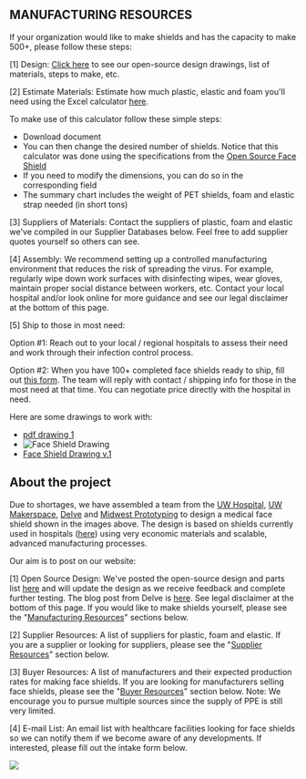 MANUFACTURING RESOURCES
-----------------------

If your organization would like to make shields and has the capacity to make 500+, please follow these steps:

[1] Design: [Click here](https://www.delve.com/assets/documents/Open-Source-Face-Shield-Drawing.pdf) to see our open-source design drawings, list of materials, steps to make, etc.

[2] Estimate Materials: Estimate how much plastic, elastic and foam you'll need using the Excel calculator [here](https://drive.google.com/open?id=1L9VQEoSpmXU5nLVl8aJKQYLhiapN16yA).

To make use of this calculator follow these simple steps: 

-   Download document
-   You can then change the desired number of shields. Notice that this calculator was done using the specifications from the [Open Source Face Shield](https://www.delve.com/assets/documents/Open-Source-Face-Shield-Drawing.pdf)
-   If you need to modify the dimensions, you can do so in the corresponding field
-   The summary chart includes the weight of PET shields, foam and elastic strap needed (in short tons)

[3] Suppliers of Materials: Contact the suppliers of plastic, foam and elastic we've compiled in our Supplier Databases below. Feel free to add supplier quotes yourself so others can see.

[4] Assembly: We recommend setting up a controlled manufacturing environment that reduces the risk of spreading the virus. For example, regularly wipe down work surfaces with disinfecting wipes, wear gloves, maintain proper social distance between workers, etc. Contact your local hospital and/or look online for more guidance and see our legal disclaimer at the bottom of this page.

[5] Ship to those in most need:

Option #1: Reach out to your local / regional hospitals to assess their need and work through their infection control process.

Option #2: When you have 100+ completed face shields ready to ship, fill out [this form](https://docs.google.com/forms/d/e/1FAIpQLSei2ti1aSj4e6Ky4TcPaLFfp8aa2n8TOHItIFKsD-DritAZeg/viewform). The team will reply with contact / shipping info for those in the most need at that time. You can negotiate price directly with the hospital in need. 

Here are some drawings to work with: 
- [pdf drawing 1](https://www.delve.com/assets/documents/OPEN-SOURCE-FACE-SHIELD-DRAWING-v1.PDF)
- ![Face Shield Drawing](https://making.engr.wisc.edu/wp-content/uploads/sites/1271/2020/03/OPEN-SOURCE-FACE-SHIELD-DRAWING-v1_Page_2-300x199.jpg)
- [Face Shield Drawing v.1](https://www.delve.com/assets/documents/OPEN-SOURCE-FACE-SHIELD-DRAWING-v.1.pdf)


## About the project

Due to shortages, we have assembled a team from the [UW Hospital](https://www.uwhealth.org/), [UW Makerspace](https://making.engr.wisc.edu/), [Delve](https://www.delve.com/) and [Midwest Prototyping](https://www.midwestproto.com/) to design a medical face shield shown in the images above. The design is based on shields currently used in hospitals ([here](https://photos.app.goo.gl/y5euZdRz6aqEm8KZA)) using very economic materials and scalable, advanced manufacturing processes.

Our aim is to post on our website:

[1] Open Source Design: We've posted the open-source design and parts list [here](https://www.delve.com/assets/documents/Open-Source-Face-Shield-Drawing.pdf) and will update the design as we receive feedback and complete further testing. The blog post from Delve is [here](https://www.delve.com/insights/face-shield-designs-to-fill-the-gap). See legal disclaimer at the bottom of this page. If you would like to make shields yourself, please see the "[Manufacturing Resources](https://making.engr.wisc.edu/shield/#DIY)" sections below.

[2] Supplier Resources: A list of suppliers for plastic, foam and elastic. If you are a supplier or looking for suppliers, please see the "[Supplier Resources](https://making.engr.wisc.edu/shield/#supplier)" section below.

[3] Buyer Resources: A list of manufacturers and their expected production rates for making face shields. If you are looking for manufacturers selling face shields, please see the "[Buyer Resources](https://making.engr.wisc.edu/shield/#buyer)" section below. Note: We encourage you to pursue multiple sources since the supply of PPE is still very limited.

[4] E-mail List: An email list with healthcare facilities looking for face shields so we can notify them if we become aware of any developments. If interested, please fill out the intake form below.

![](https://making.engr.wisc.edu/wp-content/uploads/sites/1271/2020/03/BadgerShield.png)
